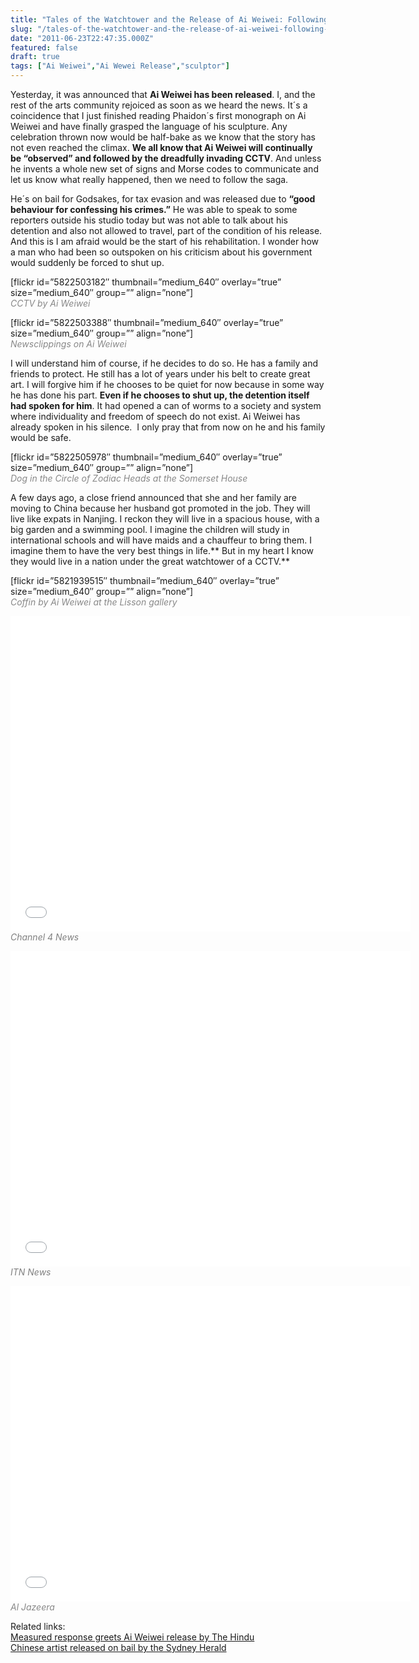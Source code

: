 ```yaml
---
title: "Tales of the Watchtower and the Release of Ai Weiwei: Following the Saga"
slug: "/tales-of-the-watchtower-and-the-release-of-ai-weiwei-following-the-saga"
date: "2011-06-23T22:47:35.000Z"
featured: false
draft: true
tags: ["Ai Weiwei","Ai Wewei Release","sculptor"]
---
```



Yesterday, it was announced that **Ai Weiwei has been released**. I, and the rest of the arts community rejoiced as soon as we heard the news. It´s a coincidence that I just finished reading Phaidon´s first monograph on Ai Weiwei and have finally grasped the language of his sculpture. Any celebration thrown now would be half-bake as we know that the story has not even reached the climax. **We all know that Ai Weiwei will continually be “observed” and followed by the dreadfully invading CCTV**. And unless he invents a whole new set of signs and Morse codes to communicate and let us know what really happened, then we need to follow the saga.

He´s on bail for Godsakes, for tax evasion and was released due to **“good behaviour for confessing his crimes.”** He was able to speak to some reporters outside his studio today but was not able to talk about his detention and also not allowed to travel, part of the condition of his release.  And this is I am afraid would be the start of his rehabilitation. I wonder how a man who had been so outspoken on his criticism about his government would suddenly be forced to shut up.

[flickr id=”5822503182″ thumbnail=”medium_640″ overlay=”true” size=”medium_640″ group=”” align=”none”]  
<span style="color: #888888;">*CCTV by Ai Weiwei*</span>

[flickr id=”5822503388″ thumbnail=”medium_640″ overlay=”true” size=”medium_640″ group=”” align=”none”]  
<span style="color: #888888;">*Newsclippings on Ai Weiwei*</span>

I will understand him of course, if he decides to do so. He has a family and friends to protect. He still has a lot of years under his belt to create great art. I will forgive him if he chooses to be quiet for now because in some way he has done his part. **Even if he chooses to shut up, the detention itself had spoken for him**. It had opened a can of worms to a society and system where individuality and freedom of speech do not exist. Ai Weiwei has already spoken in his silence.  I only pray that from now on he and his family would be safe.

[flickr id=”5822505978″ thumbnail=”medium_640″ overlay=”true” size=”medium_640″ group=”” align=”none”]  
<span style="color: #888888;">*Dog in the Circle of Zodiac Heads at the Somerset House*</span>

A few days ago, a close friend announced that she and her family are moving to China because her husband got promoted in the job. They will live like expats in Nanjing. I reckon they will live in a spacious house, with a big garden and a swimming pool. I imagine the children will study in international schools and will have maids and a chauffeur to bring them. I imagine them to have the very best things in life.** But in my heart I know they would live in a nation under the great watchtower of a CCTV.**

[flickr id=”5821939515″ thumbnail=”medium_640″ overlay=”true” size=”medium_640″ group=”” align=”none”]  
*<span style="color: #888888;">Coffin by Ai Weiwei at the Lisson gallery</span>*

<span class="youtube"><iframe allowfullscreen="" class="youtube-player" frameborder="0" height="505" src="//www.youtube.com/embed/deq9agqeQtg?wmode=transparent&fs=1&hl=en&modestbranding=1&iv_load_policy=3&showsearch=0&rel=0&theme=dark" title="YouTube video player" type="text/html" width="640"></iframe></span>  
*<span style="color: #808080;">Channel 4 News</span>*

<span class="youtube"><iframe allowfullscreen="" class="youtube-player" frameborder="0" height="505" src="//www.youtube.com/embed/uPnxwiePkuA?wmode=transparent&fs=1&hl=en&modestbranding=1&iv_load_policy=3&showsearch=0&rel=0&theme=dark" title="YouTube video player" type="text/html" width="640"></iframe></span>  
*<span style="color: #808080;">ITN News</span>*

<span class="youtube"><iframe allowfullscreen="" class="youtube-player" frameborder="0" height="505" src="//www.youtube.com/embed/kaVPOdXc6Bo?wmode=transparent&fs=1&hl=en&modestbranding=1&iv_load_policy=3&showsearch=0&rel=0&theme=dark" title="YouTube video player" type="text/html" width="640"></iframe></span>  
*<span style="color: #888888;">Al Jazeera </span>*

Related links:  
[Measured response greets Ai Weiwei release by The Hindu](http://www.thehindu.com/news/international/article2129521.ece "The Hindu")  
[Chinese artist released on bail by the Sydney Herald](http://www.smh.com.au/world/chinese-artist-ai-weiwei-released-on-bail-20110623-1gg84.html "Sydney")



